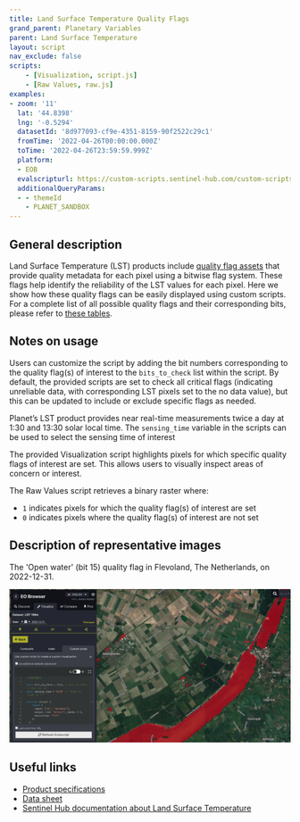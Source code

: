 ```yaml
---
title: Land Surface Temperature Quality Flags
grand_parent: Planetary Variables
parent: Land Surface Temperature
layout: script
nav_exclude: false
scripts:
    - [Visualization, script.js]
    - [Raw Values, raw.js]
examples:
- zoom: '11'
  lat: '44.8398'
  lng: '-0.5294'
  datasetId: '8d977093-cf9e-4351-8159-90f2522c29c1'
  fromTime: '2022-04-26T00:00:00.000Z'
  toTime: '2022-04-26T23:59:59.999Z'
  platform:
  - EOB
  evalscripturl: https://custom-scripts.sentinel-hub.com/custom-scripts/planetary-variables/land-surface-temperature/land-surface-temperature-quality-flags/script.js
  additionalQueryParams: 
  - - themeId
    - PLANET_SANDBOX
---
```

## General description
Land Surface Temperature (LST) products include [quality flag assets](https://developers.planet.com/docs/planetary-variables/land-surface-temperature-technical-specification/#quality-flags) that provide quality metadata for each pixel using a bitwise flag system. These flags help identify the reliability of the LST values for each pixel. Here we show how these quality flags can be easily displayed using custom scripts. For a complete list of all possible quality flags and their corresponding bits, please refer to [these tables](https://developers.planet.com/docs/planetary-variables/land-surface-temperature-technical-specification/#quality-flags).

## Notes on usage
Users can customize the script by adding the bit numbers corresponding to the quality flag(s) of interest to the `bits_to_check` list within the script. By default, the provided scripts are set to check all critical flags (indicating unreliable data, with corresponding LST pixels set to the no data value), but this can be updated to include or exclude specific flags as needed.

Planet’s LST product provides near real-time measurements twice a day at 1:30 and 13:30 solar local time. The `sensing_time` variable in the scripts can be used to select the sensing time of interest

The provided Visualization script highlights pixels for which specific quality flags of interest are set. This allows users to visually inspect areas of concern or interest.

The Raw Values script retrieves a binary raster where:

- `1` indicates pixels for which the quality flag(s) of interest are set  
- `0` indicates pixels where the quality flag(s) of interest are not set

## Description of representative images
The 'Open water' (bit 15\) quality flag in Flevoland, The Netherlands, on 2022-12-31.

![The water quality flag](fig/qf_lst_100m_water_netherlands_2022-12-31.png)

## Useful links
-   [Product specifications](https://planet.widen.net/s/tltwk6hnps)
-   [Data sheet](https://planet.widen.net/s/ttvp2rvwzd)
-   [Sentinel Hub documentation about Land Surface Temperature](https://docs.sentinel-hub.com/api/latest/data/planetary-variables/land-surface-temp/)